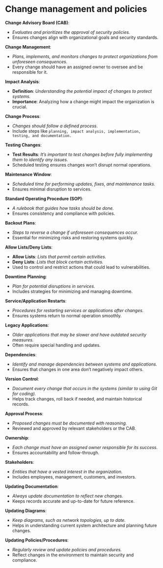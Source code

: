 


# Change management and policies


**Change Advisory Board (CAB)**:

- *Evaluates and prioritizes the approval of security policies.*
- Ensures changes align with organizational goals and security standards.

**Change Management**:

- *Plans, implements, and monitors changes to protect organizations from unforeseen consequences.*
- Every change should have an assigned owner to oversee and be responsible for it.

**Impact Analysis**:

- **Definition**: *Understanding the potential impact of changes to protect systems.*
- **Importance**: Analyzing how a change might impact the organization is crucial.

**Change Process**:

- *Changes should follow a defined process*.
- Include steps like `planning, impact analysis, implementation, testing, and documentation.`

**Testing Changes**:

- **Test Results**: *It’s important to test changes before fully implementing them to identify any issues.*
- Scheduled testing ensures changes won’t disrupt normal operations.

**Maintenance Window**:

- *Scheduled time for performing updates, fixes, and maintenance tasks.*
- Ensures minimal disruption to services.

**Standard Operating Procedure (SOP)**:

- *A rulebook that guides how tasks should be done.*
- Ensures consistency and compliance with policies.

**Backout Plans**:

- *Steps to reverse a change if unforeseen consequences occur.*
- Essential for minimizing risks and restoring systems quickly.

**Allow Lists/Deny Lists**:

- **Allow Lists**: *Lists that permit certain activities.*
- **Deny Lists**: *Lists that block certain activities.*
- Used to control and restrict actions that could lead to vulnerabilities.

**Downtime Planning**:

- *Plan for potential disruptions in services.*
- Includes strategies for minimizing and managing downtime.

**Service/Application Restarts**:

- *Procedures for restarting services or applications after changes.*
- Ensures systems return to normal operation smoothly.

**Legacy Applications**:

- *Older applications that may be slower and have outdated security measures.*
- Often require special handling and updates.

**Dependencies**:

- *Identify and manage dependencies between systems and applications.*
- Ensures that changes in one area don’t negatively impact others.

**Version Control**:

- *Document every change that occurs in the systems (similar to using Git for coding).*
- Helps track changes, roll back if needed, and maintain historical records.

**Approval Process**:

- *Proposed changes must be documented with reasoning.*
- Reviewed and approved by relevant stakeholders or the CAB.

**Ownership**:

- *Each change must have an assigned owner responsible for its success.*
- Ensures accountability and follow-through.

**Stakeholders**:

- *Entities that have a vested interest in the organization.*
- Includes employees, management, customers, and investors.

**Updating Documentation**:

- *Always update documentation to reflect new changes.*
- Keeps records accurate and up-to-date for future reference.

**Updating Diagrams**:

- *Keep diagrams, such as network topologies, up to date.*
- Helps in understanding current system architecture and planning future changes.

**Updating Policies/Procedures**:

- *Regularly review and update policies and procedures.*
- Reflect changes in the environment to maintain security and compliance.
